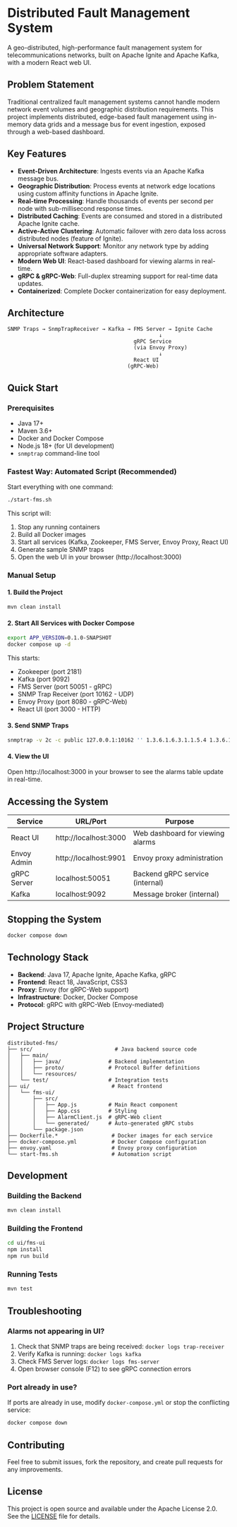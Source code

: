 # Distributed Fault Management System
A geo-distributed, high-performance fault management system for telecommunications networks, built on Apache Ignite and Apache Kafka, with a modern React web UI.

## Problem Statement
Traditional centralized fault management systems cannot handle modern network event volumes and geographic distribution requirements. This project implements distributed, edge-based fault management using in-memory data grids and a message bus for event ingestion, exposed through a web-based dashboard.

## Key Features
- **Event-Driven Architecture**: Ingests events via an Apache Kafka message bus.
- **Geographic Distribution**: Process events at network edge locations using custom affinity functions in Apache Ignite.
- **Real-time Processing**: Handle thousands of events per second per node with sub-millisecond response times.
- **Distributed Caching**: Events are consumed and stored in a distributed Apache Ignite cache.
- **Active-Active Clustering**: Automatic failover with zero data loss across distributed nodes (feature of Ignite).
- **Universal Network Support**: Monitor any network type by adding appropriate software adapters.
- **Modern Web UI**: React-based dashboard for viewing alarms in real-time.
- **gRPC & gRPC-Web**: Full-duplex streaming support for real-time data updates.
- **Containerized**: Complete Docker containerization for easy deployment.

## Architecture
```
SNMP Traps → SnmpTrapReceiver → Kafka → FMS Server → Ignite Cache
                                                ↓
                                        gRPC Service
                                        (via Envoy Proxy)
                                                ↓
                                        React UI
                                      (gRPC-Web)
```

## Quick Start

### Prerequisites
- Java 17+
- Maven 3.6+
- Docker and Docker Compose
- Node.js 18+ (for UI development)
- `snmptrap` command-line tool

### Fastest Way: Automated Script (Recommended)
Start everything with one command:

```bash
./start-fms.sh
```

This script will:
1. Stop any running containers
2. Build all Docker images
3. Start all services (Kafka, Zookeeper, FMS Server, Envoy Proxy, React UI)
4. Generate sample SNMP traps
5. Open the web UI in your browser (http://localhost:3000)

### Manual Setup

#### 1. Build the Project
```bash
mvn clean install
```

#### 2. Start All Services with Docker Compose
```bash
export APP_VERSION=0.1.0-SNAPSHOT
docker compose up -d
```

This starts:
- Zookeeper (port 2181)
- Kafka (port 9092)
- FMS Server (port 50051 - gRPC)
- SNMP Trap Receiver (port 10162 - UDP)
- Envoy Proxy (port 8080 - gRPC-Web)
- React UI (port 3000 - HTTP)

#### 3. Send SNMP Traps
```bash
snmptrap -v 2c -c public 127.0.0.1:10162 '' 1.3.6.1.6.3.1.1.5.4 1.3.6.1.4.1.8072.2.3.0.1 s "Test Alarm"
```

#### 4. View the UI
Open http://localhost:3000 in your browser to see the alarms table update in real-time.

## Accessing the System

| Service | URL/Port | Purpose |
|---------|----------|---------|
| React UI | http://localhost:3000 | Web dashboard for viewing alarms |
| Envoy Admin | http://localhost:9901 | Envoy proxy administration |
| gRPC Server | localhost:50051 | Backend gRPC service (internal) |
| Kafka | localhost:9092 | Message broker (internal) |

## Stopping the System
```bash
docker compose down
```

## Technology Stack
- **Backend**: Java 17, Apache Ignite, Apache Kafka, gRPC
- **Frontend**: React 18, JavaScript, CSS3
- **Proxy**: Envoy (for gRPC-Web support)
- **Infrastructure**: Docker, Docker Compose
- **Protocol**: gRPC with gRPC-Web (Envoy-mediated)

## Project Structure
```
distributed-fms/
├── src/                          # Java backend source code
│   ├── main/
│   │   ├── java/               # Backend implementation
│   │   ├── proto/              # Protocol Buffer definitions
│   │   └── resources/
│   └── test/                   # Integration tests
├── ui/                          # React frontend
│   └── fms-ui/
│       ├── src/
│       │   ├── App.js          # Main React component
│       │   ├── App.css         # Styling
│       │   ├── AlarmClient.js  # gRPC-Web client
│       │   └── generated/      # Auto-generated gRPC stubs
│       └── package.json
├── Dockerfile.*                 # Docker images for each service
├── docker-compose.yml           # Docker Compose configuration
├── envoy.yaml                   # Envoy proxy configuration
└── start-fms.sh                 # Automation script
```

## Development

### Building the Backend
```bash
mvn clean install
```

### Building the Frontend
```bash
cd ui/fms-ui
npm install
npm run build
```

### Running Tests
```bash
mvn test
```

## Troubleshooting

### Alarms not appearing in UI?
1. Check that SNMP traps are being received: `docker logs trap-receiver`
2. Verify Kafka is running: `docker logs kafka`
3. Check FMS Server logs: `docker logs fms-server`
4. Open browser console (F12) to see gRPC connection errors

### Port already in use?
If ports are already in use, modify `docker-compose.yml` or stop the conflicting service:
```bash
docker compose down
```

## Contributing
Feel free to submit issues, fork the repository, and create pull requests for any improvements.

## License
This project is open source and available under the Apache License 2.0. See the [LICENSE](LICENSE) file for details.
